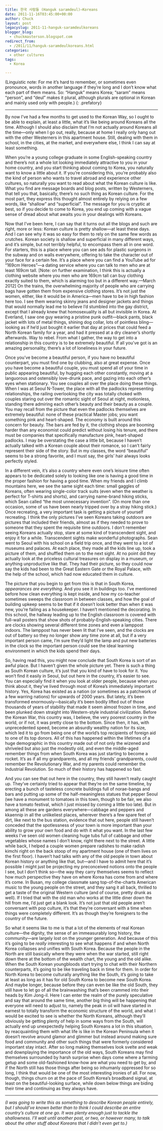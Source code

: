 ```yaml
---
title: 한국 사람들 (Hanguk saramdeul)—Koreans
date: 2011-11-16T03:45:00+00:00
author: Chuck
layout: post
legacyslug: 2011-11-hanguk-saramdeulkoreans
blogger_blog:
  - chuckmasterson.blogspot.com
redirect_from:
  - /2011/11/hanguk-saramdeulkoreans.html
categories:
  - other cultures
tags:
  - Korea

---
```

(Linguistic note: For me it’s hard to remember, or sometimes even pronounce,
words in another language if they’re long and I don’t know what each part of
them means. So: “Hanguk” means Korea; “saram” means “person”, and “deul” makes
it plural, although plurals are optional in Korean and mainly used only with
people.) {: .prefatory}

* * *


By now I’ve had a few months to get used to the Korean Way, so I ought to be
able to explain, at least a little, what it’s like being around Koreans all the
time. Although I should also disclaim that I’m not actually around Koreans all
the time—only when I go out, really, because at home I really only hang out
with the other Westerners in this apartment house.  Still, dealing with them in
school, in the cities, at the market, and everywhere else, I think I can say at
least something.


When you’re a young college graduate in some English-speaking country and
there’s not a whole lot looking immediately attractive to you in your home
country, and you start thinking about coming to Korea, you naturally want to
know a little about it.  If you’re considering this, you’re probably also the
kind of person who wants to travel abroad and experience other cultures, so
naturally you want to read about what the Korean culture is like. What you find
are message boards and blog posts, written by Westerners, that tell you that,
basically, there’s no such thing as Korean culture. For the most part, they
express this thought almost entirely by relying on a few words, like “shallow”
and “superficial”. The message for you is cryptic at best, so if you decide to
come to Korea, you end up coming with a vague sense of dread about what awaits
you in your dealings with Koreans.


Now that I’ve been here, I can say that it turns out all the blogs and such are
right, more or less: Korean culture is pretty shallow—at least these days. And
I can see why it was so easy for them to rely on the same few words as
crutches. Korean society is shallow and superficial in many different ways, and
it’s simple, but not terribly helpful, to encompass them all in one word. For
starters, this is a place where you can see ads for plastic surgeons in the
subway and on walls everywhere, offering to take the character out of your face
for a certain fee. It’s a place where you can find a YouTube ad for “169cm
Heroes”—a dating service where you can talk to men who are at least 169cm tall.
[Note: on further examination, I think this is actually a clothing website
where you men who are 169cm tall can buy clothing exactly suited to them, which
is alarming too but in a different way.—March 2012] On the trains, the
overwhelming majority of people who are carrying bags have gotten them from
expensive clothing stores. It’s not just the women, either, like it would be in
America—men have to be in high fashion here too. I see them wearing skinny
jeans and designer jackets and things that would normally lead me to believe
I’d stumbled into the gay district, except that I already knew that
homosexuality is all but invisible in Korea. At Everland, I saw one guy wearing
a pristine punk outfit—black pants, black jacket with lots of metal things,
shining dog collar, lots of pointless bling—looking as if he’d just bought it
earlier that day at prices that could feed a North Korean family for a year,
and had it pressed at a dry cleaner’s shortly afterwards. Way to rebel. From
what I gather, the way to get into a relationship in this country is to be
extremely beautiful. If all you’ve got is an amazing personality, there’s a lot
of loneliness in your future.


Once you’ve become a beautiful person, if you have no beautiful counterpart,
you must find one by clubbing, also at great expense. Once you have become a
beautiful couple, you must spend all of your time in public appearing
beautiful, by hugging each other constantly, moving at a languorous and
ostensibly love-drunk pace, and gazing into each other’s eyes when stationary.
You see couples all over the place doing these things. When I was at Seoul
N-Tower, the place with all the padlocks representing relationships, the
railing overlooking the city was totally choked with couples staring out over
the romantic sight of Seoul at night, motionless, standing there admiring each
other’s beauty and their beauty as a couple. You may recall from the picture
that even the padlocks themselves are extremely beautiful: none of these
practical Master jobs; you want something pink and heart-shaped. The economy is
built around this concern for beauty. The bars are fed by it, the clothing
shops are booming harder than any economist could predict without losing his
tenure, and there must be companies that specifically manufacture pink,
heart-shaped padlocks. I may be overstating the case a little bit, because I
haven’t actually talked with a Korean couple about their romance, so I can’t
fairly represent their side of the story. But in my classes, the word
“beautiful” seems to be a strong favorite, and I must say, the girls’ hair
always looks perfectly styled.


In a different vein, it’s also a country where even one’s leisure time often
appears to be dedicated solely to looking like one is having a good time in the
proper fashion for having a good time. When my friends and I climb mountains
here, we see the same sight each time: small gaggles of Koreans, often wearing
single-color track suits (even when the weather is perfect for T-shirts and
shorts), and carrying name-brand hiking sticks, which Sean called “the most
unnecessary invention”. (On more than one occasion, some of us have been nearly
tripped over by a stray hiking stick.) Once recreating, a very important task
is getting a picture of yourself recreating. I think the only pictures I’ve
seen Koreans taking outdoors are pictures that included their friends, almost
as if they needed to prove to someone that they spent the requisite time
outdoors. I don’t remember seeing Koreans actually stop, stare at some kind of
transcendent sight, and enjoy it for a while.  Transcendent sights make
wonderful photographs. Sean went to Seoul with his school on a field trip once,
and they went to a lot of museums and palaces. At each place, they made all the
kids line up, took a picture of them, and shuffled them on to the next sight.
At no point did they actually look at the priceless cultural treasures on
display in a museum, or anything unproductive like that. They had their
picture, so they could now say the kids had been to the Great Eastern Gate or
the Royal Palace, with the help of the school, which had now educated them in
culture.


The picture that you begin to get from this is that in South Korea,
*appearances are everything.* And you see it in buildings too. I’ve mentioned
before how clean everything is kept inside, and how my co-teacher sometimes
sweeps the classroom in between classes, and how the goal of building upkeep
seems to be that if it doesn’t look better than when it was new, you’re failing
as a housekeeper. I haven’t mentioned the decorating. In this school, the
hallway leading up to the English classroom is covered with full-wall posters
that show shots of probably-English-speaking cities. There are clocks showing
several different time zones and even a lamppost indoors. The lamppost has
never been lit that I’ve seen, and the clocks are out of battery so they no
longer show any time zone at all, but if a very important person came, I’m sure
they’d light the lamp and put new batteries in the clock so the important
person could see the ideal learning environment in which the kids spend their
days.


So, having read this, you might now conclude that South Korea is sort of an
awful place. But I haven’t given the whole picture yet. There is such a thing
as South Korean culture, it’s just that you kind of have to look for it. You
won’t find it easily in Seoul, but out here in the country, it’s easier to see.
You can especially find it when you look at older people, because when you
think about it, they’ve lived through most of Korea’s immediately important
history. Yes, Korea has existed as a nation (or sometimes as a patchwork of a
few warring nations) for upwards of 2000 years. But lately, it’s been
transformed enormously—basically it’s been bodily lifted out of those thousands
of years of stability that made it seem almost frozen in time, and been plunked
down straight into Western-style industrial civilization. Before the Korean
War, this country was, I believe, the very poorest country in the world, or if
not, it was pretty close to the bottom. Since then, it has, with unprecedented
speed, become an absurdly wealthy nation for its size, which led it to go from
being one of the world’s top recipients of foreign aid to one of its top
donors. All of this has happened within the lifetimes of a huge demographic in
this country made out of not only the wizened and shriveled but also just the
modestly old, and even the middle-aged remember things from when South Korea
was just starting to become a rocket. It’s as if all my grandparents, and all
my friends’ grandparents, could remember the Revolutionary War, and my parents
could remember the Industrial Revolution. So much of their history has happened
so fast.


And you can see that out here in the country, they still haven’t really caught
up. They’ve certainly tried to appear that they’re on the same timeline, by
erecting a bunch of tasteless concrete buildings full of norae-bangs and bars
and putting up some of the half-meaningless statues that pepper Seoul (we have
a monument to tomatoes in this town, though to be fair, we also have a tomato
festival, which I just missed by coming a little too late). But in among all
these are gardens everywhere—cabbage and peppers and kkaennip in all the
unlikeliest places, wherever there’s a few spare feet of dirt, like next to the
bus station, evidence that out here, people still haven’t conceded that the
spotlessness of your town is more important than your ability to grow your own
food and do with it what you want. In the last few weeks I’ve seen old women
cleaning huge tubs full of cabbage and other vegetables whose names I don’t
know, right there next to the street. A little while back, I helped a couple
women prepare radishes to make radish kimchi right on the back stoop of my
apartment house (one of them lives on the first floor). I haven’t had talks
with any of the old people in town about Korean history or anything like that,
but—and I have to admit here that it’s possible I might just be projecting my
preconceived notions onto the people I see, but I don’t think so—the way they
carry themselves seems to reflect how much perspective they have on where Korea
has come from and where it’s come. In Busan, my college classmate sang
top-of-the-charts American music to the young people on the street, and they
sang it all back, thrilled to get a taste of the original Western culture (and
of course, pretty drunk as well). If I tried that with the old man who works at
the little diner down the hill from me, I’d just get a blank look. It’s not
just that old people aren’t conversant with pop culture, it’s that they’re
conversant with a time when things were completely different. It’s as though
they’re foreigners to the country of the future.


So what it seems like to me is that a lot of the elements of real Korean
culture—the dignity, the sense of an immeasurably long history, the
community—are largely lost on the younger generation. And because of this it’s
going to be *really* interesting to see what happens if and when North Korea
collapses and unifies with South Korea. Because the people in the North are
still basically where they were when the war started, still right down there at
the bottom of the wealth chart, the young and the old alike. When the South
Korean youngbloods start trying to chat with their Northern counterparts, it’s
going to be like traveling back in time for them. In order for North Korea to
become culturally anything like the South, it’s going to take at least as long
as it has for old South Korea to become new South Korea. And maybe longer,
because before they can even be like the old South, they still have to let go
of all the brainwashing that’s been crammed into their heads by Kim Jong-il.
Here I can enter the realm of the purely speculative and say that around the
same time, another big thing will be happening that everyone will need to
adjust to, namely the peak in oil will have started in earnest to totally
transform the economic structure of the world, and what I would be excited to
see is whether the North Koreans, although they’ll obviously be getting plenty
of help in some ways from the South, will actually end up unexpectedly helping
South Koreans a lot in this situation, by reacquainting them with what life is
like in the Korean Peninsula when it doesn’t revolve around glamor and glimmer
but instead around making sure food and community and other such things that
were formerly considered important stay intact. After so long making themselves
look svelte and weak and downplaying the importance of the old ways, South
Koreans may find themselves surrounded by harsh surprise when days come where a
farming getup and some old-fashioned know-how are what you need to get by, and
if the North still has those things after being so inhumanly oppressed for so
long, I think that would be one of the most interesting ironies of all. For
now, though, things churn on at the pace of South Korea’s broadband signal, at
least on the beautiful-looking surface, while down below things are biding
their time and continuing as they always have.


* * *

*(I was going to write this as something to describe Korean people entirely,
but I should’ve known better than to think I could describe an entire country’s
culture at one go. It was plenty enough just to tackle the shallowness. I’ll
wait until another post, or two, or however many, to talk about the other stuff
about Koreans that I didn’t even get to.)*


